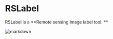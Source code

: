 # RSLabel

RSLabel is a **Remote sensing image label tool.  **


![markdown](https://github.com/enigma19971/RSLabel/blob/master/pic1.PNG "markdown")


